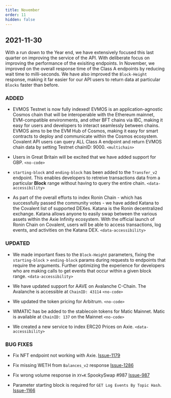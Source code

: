 ```yaml
---
title: November
order: 11
hidden: false
---
```


## 2021-11-30

With a run down to the Year end, we have extensively focused this last quarter on improving the service of the API. With deliberate focus on improving the performance of the exisiting endpoints. In November, we improved on the overall response time of the Class A endpoints by reducing wait time to milli-seconds. We have also improved the `Block-Height` response, making it far easier for our API users to return data at particular `Blocks` faster than before.
### ADDED
- EVMOS Testnet is now fully indexed! EVMOS is an application-agnostic Cosmos chain that will be interoperable with the Ethereum mainnet, EVM-compatible environments, and other BFT chains via IBC, making it easy for users and developers to interact seamlessly between chains. EVMOS aims to be the EVM Hub of Cosmos, making it easy for smart contracts to deploy and communicate within the Cosmos ecosystem. Covalent API users can query ALL Class A endpoint and return EVMOS chain data by setting Testnet chainID: 9000. `<multichain>`

- Users in Great Britain will be excited that we have added support for GBP. `<no-code>`

- `starting-block` and `ending-block` has been added to the `Transfer_v2` endpoint. This enables developers to retreive transactions data from a particular **Block** range without having to query the entire chain. `<data-accessibility>`

- As part of the overall efforts to index Ronin Chain - which has successfully passed the community votes - we have added Katana to the Covalent list of supported DEXes. Katana is the Ronin decentralized exchange. Katana allows anyone to easily swap between the various assets within the Axie Infinity ecosystem. With the official launch of Ronin Chain on Covalent, users will be able to access transactions, log events, and activities on the Katana DEX. `<data-accessibility>`


### UPDATED
- We made important fixes to the `Block-Height` parameters, fixing the `starting-block` > `ending-block` params during requests to endpoints that require the arguments. Further optimizing the experience for developers who are making calls to get events that occur within a given block range. `<data-accessibility>`

- We have updated support for  AAVE on Avalanche C-Chain. The Avalanche is accessible at `ChainID: 43114` `<no-code>`

- We updated the token pricing for Arbitrum. `<no-code>`

- WMATIC has be added to the stablecoin tokens for Matic Mainnet. Matic is available at `ChainID: 137` on the Mainnet `<no-code>`

- We created a new service to index ERC20 Prices on Axie. `<data-accessibility>`


### BUG FIXES

- Fix NFT endpoint not working with Axie. [Issue-1179](https://github.com/covalenthq/scout/issues/1179)

- Fix missing WETH from `Balances_v2` response [Issue-1286](https://github.com/covalenthq/scout/issues/1286)

- Fix wrong volume response in `XY=K` SpookySwap #987 [Issue-987](https://github.com/covalenthq/scout/issues/987)

- Parameter starting block is required for `GET Log Events By Topic Hash`. [Issue-1166](https://github.com/covalenthq/scout/issues/1166)
